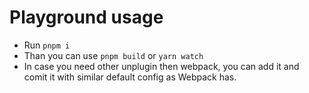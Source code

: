 # Playground usage
- Run `pnpm i`
- Than you can use `pnpm build` or `yarn watch`
- In case you need other unplugin then webpack, you can add it and comit it with similar default config as Webpack has.
